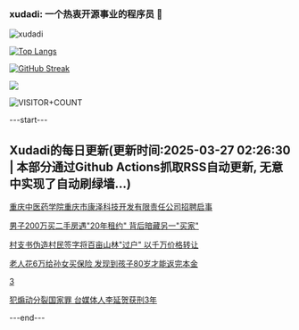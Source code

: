 ### xudadi: 一个热衷开源事业的程序员 👋

![xudadi](https://github-readme-stats-git-masterorgs-github-readme-stats-team.vercel.app/api?username=xudadi)

[![Top Langs](https://github-readme-stats.vercel.app/api/top-langs/?username=xudadi)](https://github.com/anuraghazra/github-readme-stats)

[![GitHub Streak](https://streak-stats.demolab.com?user=xudadi&locale=zh_Hans)](https://git.io/streak-stats)

![](https://raw.githubusercontent.com/xudadi/xudadi/main/assets/github-contribution-grid-snake.svg)

![VISITOR+COUNT](https://komarev.com/ghpvc/?username=xudadi&label=VISITOR+COUNT)


---start---

## Xudadi的每日更新(更新时间:2025-03-27 02:26:30 | 本部分通过Github Actions抓取RSS自动更新, 无意中实现了自动刷绿墙...)

[重庆中医药学院重庆市康泽科技开发有限责任公司招聘启事](https://www.gongkaoleida.com/article/2337314)

[男子200万买二手房遇"20年租约" 背后暗藏另一"买家"](https://m.163.com/news/article/JRJ4VD4H051492T3.html)

[村支书伪造村民签字将百亩山林"过户" 以千万价格转让](https://m.163.com/news/article/JRITH6GL05561G0D.html)

[老人花6万给孙女买保险 发现到孩子80岁才能返完本金](https://m.163.com/news/article/JRIVU02F05561G0D.html)

[3](https://m.163.com/touch/news/sub/domestic)

[犯煽动分裂国家罪 台媒体人李延贺获刑3年](https://m.163.com/news/article/JRJ2EO1P0514R9OJ.html)

---end---
